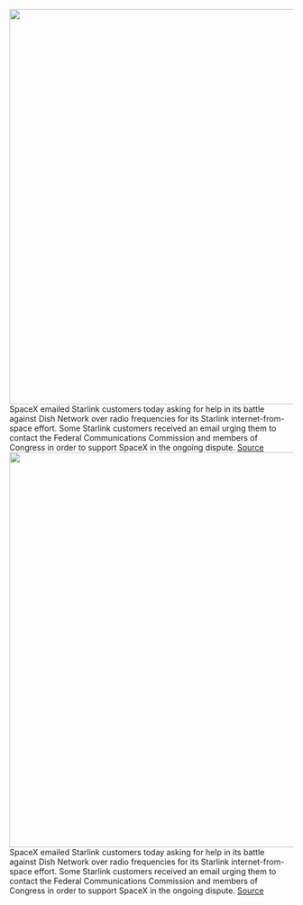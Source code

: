 <img src='https://cdn.vox-cdn.com/thumbor/qyAlVZC3xI45bWr3ggk8o63JDx4=/0x0:2040x1530/1200x800/filters:focal(1187x626:1513x952)/cdn.vox-cdn.com/uploads/chorus_image/image/71025988/verge_IMG20220619075927_2040pxl.0.jpg' width='700px' /><br/>
SpaceX emailed Starlink customers today asking for help in its battle against Dish Network over radio frequencies for its Starlink internet-from-space effort. Some Starlink customers received an email urging them to contact the Federal Communications Commission and members of Congress in order to support SpaceX in the ongoing dispute.
<a href='https://www.theverge.com/2022/6/28/23186881/spacex-starlink-dish-5g-12-ghz-band-radio-frequency-satellite-internet'> Source <a/><img src='https://cdn.vox-cdn.com/thumbor/qyAlVZC3xI45bWr3ggk8o63JDx4=/0x0:2040x1530/1200x800/filters:focal(1187x626:1513x952)/cdn.vox-cdn.com/uploads/chorus_image/image/71025988/verge_IMG20220619075927_2040pxl.0.jpg' width='700px' /><br/>
SpaceX emailed Starlink customers today asking for help in its battle against Dish Network over radio frequencies for its Starlink internet-from-space effort. Some Starlink customers received an email urging them to contact the Federal Communications Commission and members of Congress in order to support SpaceX in the ongoing dispute.
<a href='https://www.theverge.com/2022/6/28/23186881/spacex-starlink-dish-5g-12-ghz-band-radio-frequency-satellite-internet'> Source <a/>